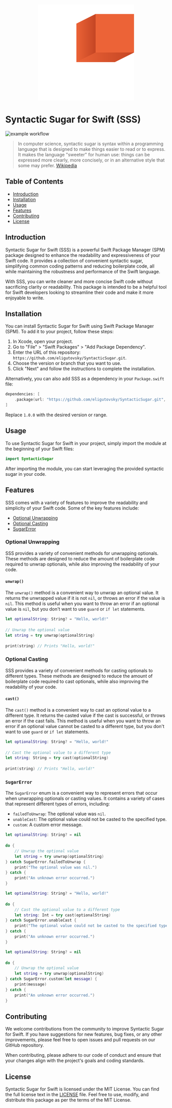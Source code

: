 <p align="center">
  </br><img width="300px" src=".github/logo.svg"></br>
</p>

# Syntactic Sugar for Swift (SSS)

![example workflow](https://github.com/eligutovsky/SyntacticSugar/actions/workflows/swift.yml/badge.svg)

> In computer science, syntactic sugar is syntax within a programming language that is designed to make things easier to read or to express. It makes the language "sweeter" for human use: things can be expressed more clearly, more concisely, or in an alternative style that some may prefer. [Wikipedia](https://en.wikipedia.org/wiki/Syntactic_sugar)


## Table of Contents

- [Introduction](#introduction)
- [Installation](#installation)
- [Usage](#usage)
- [Features](#features)
- [Contributing](#contributing)
- [License](#license)

## Introduction

Syntactic Sugar for Swift (SSS) is a powerful Swift Package Manager (SPM) package designed to enhance the readability and expressiveness of your Swift code. It provides a collection of convenient syntactic sugar, simplifying common coding patterns and reducing boilerplate code, all while maintaining the robustness and performance of the Swift language.

With SSS, you can write cleaner and more concise Swift code without sacrificing clarity or readability. This package is intended to be a helpful tool for Swift developers looking to streamline their code and make it more enjoyable to write.

## Installation

You can install Syntactic Sugar for Swift using Swift Package Manager (SPM). To add it to your project, follow these steps:

1. In Xcode, open your project.
2. Go to "File" > "Swift Packages" > "Add Package Dependency".
3. Enter the URL of this repository: `https://github.com/eligutovsky/SyntacticSugar.git`.
4. Choose the version or branch that you want to use.
5. Click "Next" and follow the instructions to complete the installation.

Alternatively, you can also add SSS as a dependency in your `Package.swift` file:

```swift
dependencies: [
    .package(url: "https://github.com/eligutovsky/SyntacticSugar.git", from: "1.0.0")
]
```

Replace `1.0.0` with the desired version or range.


## Usage

To use Syntactic Sugar for Swift in your project, simply import the module at the beginning of your Swift files:

```swift
import SyntacticSugar
```

After importing the module, you can start leveraging the provided syntactic sugar in your code.

## Features

SSS comes with a variety of features to improve the readability and simplicity of your Swift code. Some of the key features include:

- [Optional Unwrapping](#optional-unwrapping)
- [Optional Casting](#optional-casting)
- [SugarError](#sugarerror)

### Optional Unwrapping

SSS provides a variety of convenient methods for unwrapping optionals. These methods are designed to reduce the amount of boilerplate code required to unwrap optionals, while also improving the readability of your code.

#### `unwrap()`

The `unwrap()` method is a convenient way to unwrap an optional value. It returns the unwrapped value if it is not `nil`, or throws an error if the value is `nil`. This method is useful when you want to throw an error if an optional value is `nil`, but you don't want to use `guard` or `if let` statements.

```swift
let optionalString: String? = "Hello, world!"

// Unwrap the optional value
let string = try unwrap(optionalString)

print(string) // Prints "Hello, world!"
```

### Optional Casting

SSS provides a variety of convenient methods for casting optionals to different types. These methods are designed to reduce the amount of boilerplate code required to cast optionals, while also improving the readability of your code.

#### `cast()`

The `cast()` method is a convenient way to cast an optional value to a different type. It returns the casted value if the cast is successful, or throws an error if the cast fails. This method is useful when you want to throw an error if an optional value cannot be casted to a different type, but you don't want to use `guard` or `if let` statements.

```swift
let optionalString: String? = "Hello, world!"

// Cast the optional value to a different type
let string: String = try cast(optionalString)

print(string) // Prints "Hello, world!"
```

### `SugarError`

The `SugarError` enum is a convenient way to represent errors that occur when unwrapping optionals or casting values. It contains a variety of cases that represent different types of errors, including:

- `failedToUnwrap`: The optional value was `nil`.
- `unableCast`: The optional value could not be casted to the specified type.
- `custom`: A custom error message.

```swift
let optionalString: String? = nil

do {
    // Unwrap the optional value
    let string = try unwrap(optionalString)
} catch SugarError.failedToUnwrap {
    print("The optional value was nil.")
} catch {
    print("An unknown error occurred.")
}
```

```swift
let optionalString: String? = "Hello, world!"

do {
    // Cast the optional value to a different type
    let string: Int = try cast(optionalString)
} catch SugarError.unableCast {
    print("The optional value could not be casted to the specified type.")
} catch {
    print("An unknown error occurred.")
}
```

```swift
let optionalString: String? = nil

do {
    // Unwrap the optional value
    let string = try unwrap(optionalString)
} catch SugarError.custom(let message) {
    print(message)
} catch {
    print("An unknown error occurred.")
}
```

## Contributing

We welcome contributions from the community to improve Syntactic Sugar for Swift. If you have suggestions for new features, bug fixes, or any other improvements, please feel free to open issues and pull requests on our GitHub repository.

When contributing, please adhere to our code of conduct and ensure that your changes align with the project's goals and coding standards.

## License

Syntactic Sugar for Swift is licensed under the MIT License. You can find the full license text in the [LICENSE](https://github.com/eligutovsky/SyntacticSugar/blob/master/LICENSE) file. Feel free to use, modify, and distribute this package as per the terms of the MIT License.
